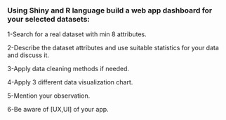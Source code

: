 ### Using Shiny and R language build a web app dashboard for your selected datasets: <br>

1-Search for a real dataset with min 8 attributes.<br>

2-Describe the dataset attributes and use suitable statistics for your data and discuss it. <br>

3-Apply data cleaning methods if needed.<br>

4-Apply 3 different data visualization chart.<br>

 5-Mention your observation. <br>

 6-Be aware of [UX,UI] of your app.<br>
